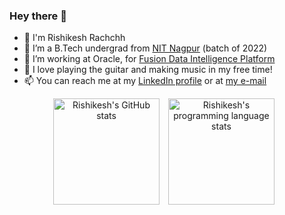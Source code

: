 ### Hey there 👋

- 🚀 I'm Rishikesh Rachchh
- 🌱 I’m a B.Tech undergrad from [NIT Nagpur](https://vnit.ac.in/) (batch of 2022)
- 👀 I’m working at Oracle, for [Fusion Data Intelligence Platform](https://www.oracle.com/in/business-analytics/fusion-data-intelligence-platform/)
- 🎸 I love playing the guitar and making music in my free time!
- 📫 You can reach me at my [LinkedIn profile](https://linkedin.com/in/rishikesh-rachchh/) or at [my e-mail](mailto:rishikeshrachchh@gmail.com)

<p align="center">
  <img align="center" src="https://github-readme-stats.vercel.app/api?username=rishi255&theme=algolia&title_color=89cff0&include_all_commits=true&count_private=true&show_icons=true" height="170px" alt="Rishikesh's GitHub stats" />
  <img align="center" hspace="10" src="https://github-readme-stats.vercel.app/api/top-langs/?username=rishi255&langs_count=8&hide=scss,css,html&layout=compact&card_width=350" height="170px" alt="Rishikesh's programming language stats" />
</p>
